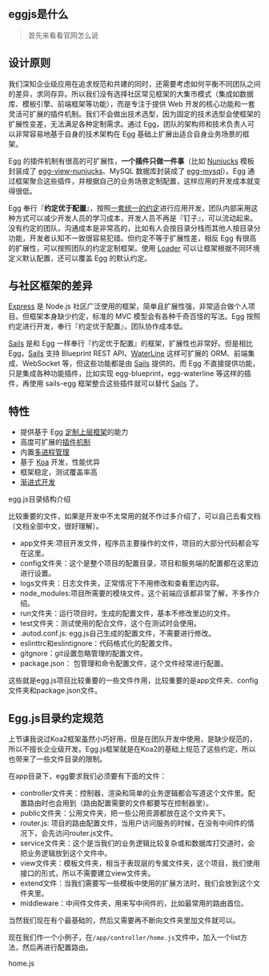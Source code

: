 ## eggjs是什么

> 首先来看看官网怎么说

## 设计原则

我们深知企业级应用在追求规范和共建的同时，还需要考虑如何平衡不同团队之间的差异，求同存异。所以我们没有选择社区常见框架的大集市模式（集成如数据库、模板引擎、前端框架等功能），而是专注于提供 Web 开发的核心功能和一套灵活可扩展的插件机制。我们不会做出技术选型，因为固定的技术选型会使框架的扩展性变差，无法满足各种定制需求。通过 Egg，团队的架构师和技术负责人可以非常容易地基于自身的技术架构在 Egg 基础上扩展出适合自身业务场景的框架。

Egg 的插件机制有很高的可扩展性，**一个插件只做一件事**（比如 [Nunjucks](https://mozilla.github.io/nunjucks) 模板封装成了 [egg-view-nunjucks](https://github.com/eggjs/egg-view-nunjucks)、MySQL 数据库封装成了 [egg-mysql](https://github.com/eggjs/egg-mysql)）。Egg 通过框架聚合这些插件，并根据自己的业务场景定制配置，这样应用的开发成本就变得很低。

Egg 奉行『**约定优于配置**』，按照[一套统一的约定](https://eggjs.org/zh-cn/advanced/loader.html)进行应用开发，团队内部采用这种方式可以减少开发人员的学习成本，开发人员不再是『钉子』，可以流动起来。没有约定的团队，沟通成本是非常高的，比如有人会按目录分栈而其他人按目录分功能，开发者认知不一致很容易犯错。但约定不等于扩展性差，相反 Egg 有很高的扩展性，可以按照团队的约定定制框架。使用 [Loader](https://eggjs.org/zh-cn/advanced/loader.html) 可以让框架根据不同环境定义默认配置，还可以覆盖 Egg 的默认约定。

## 与社区框架的差异

[Express](http://expressjs.com/) 是 Node.js 社区广泛使用的框架，简单且扩展性强，非常适合做个人项目。但框架本身缺少约定，标准的 MVC 模型会有各种千奇百怪的写法。Egg 按照约定进行开发，奉行『约定优于配置』，团队协作成本低。

[Sails](http://sailsjs.com/) 是和 Egg 一样奉行『约定优于配置』的框架，扩展性也非常好。但是相比 Egg，[Sails](http://sailsjs.com/) 支持 Blueprint REST API、[WaterLine](https://github.com/balderdashy/waterline) 这样可扩展的 ORM、前端集成、WebSocket 等，但这些功能都是由 [Sails](http://sailsjs.com/) 提供的。而 Egg 不直接提供功能，只是集成各种功能插件，比如实现 egg-blueprint，egg-waterline 等这样的插件，再使用 sails-egg 框架整合这些插件就可以替代 [Sails](http://sailsjs.com/) 了。

## 特性

- 提供基于 Egg [定制上层框架](https://eggjs.org/zh-cn/advanced/framework.html)的能力
- 高度可扩展的[插件机制](https://eggjs.org/zh-cn/basics/plugin.html)
- 内置[多进程管理](https://eggjs.org/zh-cn/advanced/cluster-client.html)
- 基于 [Koa](http://koajs.com/) 开发，性能优异
- 框架稳定，测试覆盖率高
- [渐进式开发](https://eggjs.org/zh-cn/tutorials/progressive.html)

egg.js目录结构介绍

比较重要的文件，如果是开发中不太常用的就不作过多介绍了，可以自己去看文档（文档全部中文，很好理解）。

- app文件夹:项目开发文件，程序员主要操作的文件，项目的大部分代码都会写在这里。
- config文件夹：这个是整个项目的配置目录，项目和服务端的配置都在这里边进行设置。
- logs文件夹：日志文件夹，正常情况下不用修改和查看里边内容。
- node_modules:项目所需要的模块文件，这个前端应该都非常了解，不多作介绍。
- run文件夹：运行项目时，生成的配置文件，基本不修改里边的文件。
- test文件夹：测试使用的配合文件，这个在测试时会使用。
- .autod.conf.js: egg.js自己生成的配置文件，不需要进行修改。
- eslinttrc和eslintignore：代码格式化的配置文件。
- gitgnore：git设置忽略管理的配置文件。
- package.json： 包管理和命令配置文件，这个文件经常进行配置。

这些就是egg.js项目比较重要的一些文件作用，比较重要的是app文件夹、config文件夹和package.json文件。

## Egg.js目录约定规范

上节课我说过Koa2框架虽然小巧好用，但是在团队开发中使用，是缺少规范的，所以不擅长企业级开发。Egg.js框架就是在Koa2的基础上规范了这些约定，所以也带来了一些文件目录的限制。

在app目录下，egg要求我们必须要有下面的文件：

- controller文件夹：控制器，渲染和简单的业务逻辑都会写道这个文件里。配置路由时也会用到（路由配置需要的文件都要写在控制器里）。
- public文件夹：公用文件夹，把一些公用资源都放在这个文件夹下。
- router.js: 项目的路由配置文件，当用户访问服务的时候，在没有中间件的情况下，会先访问router.js文件。
- service文件夹：这个是当我们的业务逻辑比较复杂或和数据库打交道时，会把业务逻辑放到这个文件中。
- view文件夹：模板文件夹，相当于表现层的专属文件夹，这个项目，我们使用接口的形式，所以不需要建立view文件夹。
- extend文件：当我们需要写一些模板中使用的扩展方法时，我们会放到这个文件夹里。
- middleware：中间件文件夹，用来写中间件的，比如最常用的路由首位。

当然我们现在有个最基础的，然后又需要再不断向文件夹里加文件就可以。

现在我们作一个小例子，在`/app/controller/home.js`文件中，加入一个list方法，然后再进行配置路由。

home.js